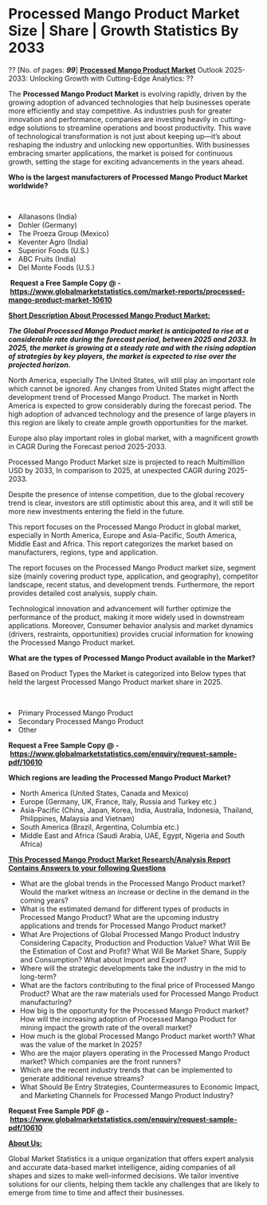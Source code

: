 <H1>Processed Mango Product Market Size | Share | Growth Statistics By 2033</H1><p>?? [No. of pages:&nbsp;<strong><em>99</em></strong>]&nbsp;<strong><a href="https://www.globalmarketstatistics.com/market-reports/processed-mango-product-market-10610">Processed Mango Product&nbsp;Market</a></strong>&nbsp;Outlook 2025-2033: Unlocking Growth with Cutting-Edge Analytics: ??</p><p>The <strong>Processed Mango Product Market</strong> is evolving rapidly, driven by the growing adoption of advanced technologies that help businesses operate more efficiently and stay competitive. As industries push for greater innovation and performance, companies are investing heavily in cutting-edge solutions to streamline operations and boost productivity. This wave of technological transformation is not just about keeping up&mdash;it&rsquo;s about reshaping the industry and unlocking new opportunities. With businesses embracing smarter applications, the market is poised for continuous growth, setting the stage for exciting advancements in the years ahead.</p><p><strong>Who is the largest manufacturers of Processed Mango Product Market worldwide?</strong></p><p>&nbsp;<li>Allanasons (India)<li> Dohler (Germany)<li> The Proeza Group (Mexico)<li> Keventer Agro (India)<li> Superior Foods (U.S.)<li> ABC Fruits (India)<li> Del Monte Foods (U.S.)</p><p>&nbsp;<strong>Request a Free Sample Copy @ -&nbsp;<a href="https://www.globalmarketstatistics.com/market-reports/processed-mango-product-market-10610">https://www.globalmarketstatistics.com/market-reports/processed-mango-product-market-10610</a></strong></p><p><strong><u>Short Description About Processed Mango Product Market:</u></strong></p><p><strong><em>The Global Processed Mango Product market is anticipated to rise at a considerable rate during the forecast period, between 2025 and 2033. In 2025, the market is growing at a steady rate and with the rising adoption of strategies by key players, the market is expected to rise over the projected horizon.</em></strong></p><p>North America, especially The United States, will still play an important role which cannot be ignored. Any changes from United States might affect the development trend of Processed Mango Product. The market in North America is expected to grow considerably during the forecast period. The high adoption of advanced technology and the presence of large players in this region are likely to create ample growth opportunities for the market.</p><p>Europe also play important roles in global market, with a magnificent growth in CAGR During the Forecast period 2025-2033.</p><p>Processed Mango Product Market size is projected to reach Multimillion USD by 2033, In comparison to 2025, at unexpected CAGR during 2025-2033.</p><p>Despite the presence of intense competition, due to the global recovery trend is clear, investors are still optimistic about this area, and it will still be more new investments entering the field in the future.</p><p>This report focuses on the Processed Mango Product in global market, especially in North America, Europe and Asia-Pacific, South America, Middle East and Africa. This report categorizes the market based on manufacturers, regions, type and application.</p><p>The report focuses on the Processed Mango Product market size, segment size (mainly covering product type, application, and geography), competitor landscape, recent status, and development trends. Furthermore, the report provides detailed cost analysis, supply chain.</p><p>Technological innovation and advancement will further optimize the performance of the product, making it more widely used in downstream applications. Moreover, Consumer behavior analysis and market dynamics (drivers, restraints, opportunities) provides crucial information for knowing the Processed Mango Product market.</p><p><strong>What are the types of Processed Mango Product available in the Market?</strong></p><p>Based on Product Types the Market is categorized into Below types that held the largest Processed Mango Product market share in 2025.</p><p>&nbsp;<li>Primary Processed Mango Product<li> Secondary Processed Mango Product<li> Other&nbsp;</p><p><strong>Request a Free Sample Copy @ -&nbsp;<a href="https://www.globalmarketstatistics.com/enquiry/request-sample-pdf/10610">https://www.globalmarketstatistics.com/enquiry/request-sample-pdf/10610</a></strong></p><p><strong>Which regions are leading the Processed Mango Product Market?</strong></p><ul><li>North America (United States, Canada and Mexico)</li><li>Europe (Germany, UK, France, Italy, Russia and Turkey etc.)</li><li>Asia-Pacific (China, Japan, Korea, India, Australia, Indonesia, Thailand, Philippines, Malaysia and Vietnam)</li><li>South America (Brazil, Argentina, Columbia etc.)</li><li>Middle East and Africa (Saudi Arabia, UAE, Egypt, Nigeria and South Africa)</li></ul><p><strong><u>This Processed Mango Product Market Research/Analysis Report Contains Answers to your following Questions</u></strong></p><ul><li>What are the global trends in the Processed Mango Product market? Would the market witness an increase or decline in the demand in the coming years?</li><li>What is the estimated demand for different types of products in Processed Mango Product? What are the upcoming industry applications and trends for Processed Mango Product market?</li><li>What Are Projections of Global Processed Mango Product Industry Considering Capacity, Production and Production Value? What Will Be the Estimation of Cost and Profit? What Will Be Market Share, Supply and Consumption? What about Import and Export?</li><li>Where will the strategic developments take the industry in the mid to long-term?</li><li>What are the factors contributing to the final price of Processed Mango Product? What are the raw materials used for Processed Mango Product manufacturing?</li><li>How big is the opportunity for the Processed Mango Product market? How will the increasing adoption of Processed Mango Product for mining impact the growth rate of the overall market?</li><li>How much is the global Processed Mango Product market worth? What was the value of the market In 2025?</li><li>Who are the major players operating in the Processed Mango Product market? Which companies are the front runners?</li><li>Which are the recent industry trends that can be implemented to generate additional revenue streams?</li><li>What Should Be Entry Strategies, Countermeasures to Economic Impact, and Marketing Channels for Processed Mango Product Industry?</li></ul><p><strong>Request Free Sample PDF @ -&nbsp;<a href="https://www.globalmarketstatistics.com/enquiry/request-sample-pdf/10610">https://www.globalmarketstatistics.com/enquiry/request-sample-pdf/10610</a></strong></p><p><strong><u>About Us:</u></strong></p><p>Global Market Statistics&nbsp;is a unique organization that offers expert analysis and accurate data-based market intelligence, aiding companies of all shapes and sizes to make well-informed decisions. We tailor inventive solutions for our clients, helping them tackle any challenges that are likely to emerge from time to time and affect their businesses.</p>
